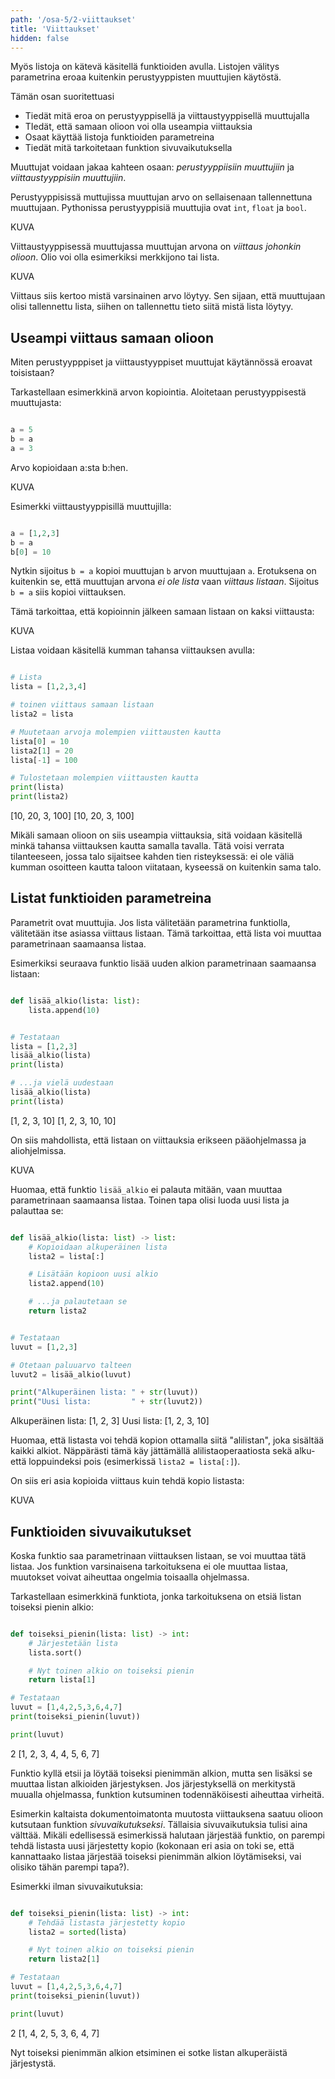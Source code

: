 ```yaml
---
path: '/osa-5/2-viittaukset'
title: 'Viittaukset'
hidden: false
---
```


<text-box variant='learningObjectives' name='Oppimistavoitteet'>

Myös listoja on kätevä käsitellä funktioiden avulla. Listojen välitys parametrina eroaa kuitenkin perustyyppisten muuttujien käytöstä.

Tämän osan suoritettuasi

- Tiedät mitä eroa on perustyyppisellä ja viittaustyyppisellä muuttujalla
- TIedät, että samaan olioon voi olla useampia viittauksia
- Osaat käyttää listoja funktioiden parametreina
- Tiedät mitä tarkoitetaan funktion sivuvaikutuksella

</text-box>

Muuttujat voidaan jakaa kahteen osaan: _perustyyppiisiin muuttujiin_ ja _viittaustyyppisiin muuttujiin_.

Perustyyppisissä muttujissa muuttujan arvo on sellaisenaan tallennettuna muuttujaan. Pythonissa perustyyppisiä muuttujia ovat  `int`, `float` ja `bool`.

KUVA

Viittaustyyppisessä muuttujassa muuttujan arvona on _viittaus johonkin olioon_. Olio voi olla esimerkiksi merkkijono tai lista.

KUVA

Viittaus siis kertoo mistä varsinainen arvo löytyy. Sen sijaan, että muuttujaan olisi tallennettu lista, siihen on tallennettu tieto siitä mistä lista löytyy.

## Useampi viittaus samaan olioon

Miten perustyypppiset ja viittaustyyppiset muuttujat käytännössä eroavat toisistaan?

Tarkastellaan esimerkkinä arvon kopiointia. Aloitetaan perustyyppisestä muuttujasta:

```python

a = 5
b = a
a = 3

```

Arvo kopioidaan a:sta b:hen.

KUVA

Esimerkki viittaustyyppisillä muuttujilla:

```python

a = [1,2,3]
b = a
b[0] = 10

```

Nytkin sijoitus `b = a` kopioi muuttujan `b` arvon muuttujaan `a`. Erotuksena on kuitenkin se, että muuttujan arvona _ei ole lista_ vaan _viittaus listaan_. Sijoitus `b = a` siis kopioi viittauksen.

Tämä tarkoittaa, että kopioinnin jälkeen samaan listaan on kaksi viittausta:

KUVA

Listaa voidaan käsitellä kumman tahansa viittauksen avulla:

```python

# Lista
lista = [1,2,3,4]

# toinen viittaus samaan listaan
lista2 = lista

# Muutetaan arvoja molempien viittausten kautta
lista[0] = 10
lista2[1] = 20
lista[-1] = 100

# Tulostetaan molempien viittausten kautta
print(lista)
print(lista2)

```

<sample-output>

[10, 20, 3, 100]
[10, 20, 3, 100]

</sample-output>

Mikäli samaan olioon on siis useampia viittauksia, sitä voidaan käsitellä minkä tahansa viittauksen kautta samalla tavalla. Tätä voisi verrata tilanteeseen, jossa talo sijaitsee kahden tien risteyksessä: ei ole väliä kumman osoitteen kautta taloon viitataan, kyseessä on kuitenkin sama talo.


## Listat funktioiden parametreina

Parametrit ovat muuttujia. Jos lista välitetään parametrina funktiolla, välitetään itse asiassa viittaus listaan. Tämä tarkoittaa, että lista voi muuttaa parametrinaan saamaansa listaa.

Esimerkiksi seuraava funktio lisää uuden alkion parametrinaan saamaansa listaan:

```python

def lisää_alkio(lista: list):
    lista.append(10)


# Testataan
lista = [1,2,3]
lisää_alkio(lista)
print(lista)

# ...ja vielä uudestaan
lisää_alkio(lista)
print(lista)

```

<sample-output>

[1, 2, 3, 10]
[1, 2, 3, 10, 10]

</sample-output>

On siis mahdollista, että listaan on viittauksia erikseen pääohjelmassa ja aliohjelmissa.

KUVA

Huomaa, että funktio `lisää_alkio` ei palauta mitään, vaan muuttaa parametrinaan saamaansa listaa. Toinen tapa olisi luoda uusi lista ja palauttaa se:

```python

def lisää_alkio(lista: list) -> list:
    # Kopioidaan alkuperäinen lista
    lista2 = lista[:]

    # Lisätään kopioon uusi alkio
    lista2.append(10)

    # ...ja palautetaan se
    return lista2


# Testataan
luvut = [1,2,3]

# Otetaan paluuarvo talteen
luvut2 = lisää_alkio(luvut)

print("Alkuperäinen lista: " + str(luvut))
print("Uusi lista:         " + str(luvut2))

```

<sample-output>

Alkuperäinen lista: [1, 2, 3]
Uusi lista:         [1, 2, 3, 10]

</sample-output>

Huomaa, että listasta voi tehdä kopion ottamalla siitä "alilistan", joka sisältää kaikki alkiot. Näppärästi tämä käy jättämällä alilistaoperaatiosta sekä alku- että loppuindeksi pois (esimerkissä `lista2 = lista[:]`).

On siis eri asia kopioida viittaus kuin tehdä kopio listasta:

KUVA

## Funktioiden sivuvaikutukset

Koska funktio saa parametrinaan viittauksen listaan, se voi muuttaa tätä listaa. Jos funktion varsinaisena tarkoituksena ei ole muuttaa listaa, muutokset voivat aiheuttaa ongelmia toisaalla ohjelmassa.

Tarkastellaan esimerkkinä funktiota, jonka tarkoituksena on etsiä listan toiseksi pienin alkio:

```python

def toiseksi_pienin(lista: list) -> int:
    # Järjestetään lista
    lista.sort()

    # Nyt toinen alkio on toiseksi pienin
    return lista[1]

# Testataan
luvut = [1,4,2,5,3,6,4,7]
print(toiseksi_pienin(luvut))

print(luvut)

```

<sample-output>

2
[1, 2, 3, 4, 4, 5, 6, 7]

</sample-output>

Funktio kyllä etsii ja löytää toiseksi pienimmän alkion, mutta sen lisäksi se muuttaa listan alkioiden järjestyksen. Jos järjestyksellä on merkitystä muualla ohjelmassa, funktion kutsuminen todennäköisesti aiheuttaa virheitä.

Esimerkin kaltaista dokumentoimatonta muutosta viittauksena saatuu olioon kutsutaan funktion _sivuvaikutukseksi_. Tällaisia sivuvaikutuksia tulisi aina välttää. Mikäli edellisessä esimerkissä halutaan järjestää funktio, on parempi tehdä listasta uusi järjestetty kopio (kokonaan eri asia on toki se, että kannattaako listaa järjestää toiseksi pienimmän alkion löytämiseksi, vai olisiko tähän parempi tapa?).

Esimerkki ilman sivuvaikutuksia:

```python

def toiseksi_pienin(lista: list) -> int:
    # Tehdää listasta järjestetty kopio
    lista2 = sorted(lista)

    # Nyt toinen alkio on toiseksi pienin
    return lista2[1]

# Testataan
luvut = [1,4,2,5,3,6,4,7]
print(toiseksi_pienin(luvut))

print(luvut)

```

<sample-output>

2
[1, 4, 2, 5, 3, 6, 4, 7]

</sample-output>

Nyt toiseksi pienimmän alkion etsiminen ei sotke listan alkuperäistä järjestystä.


